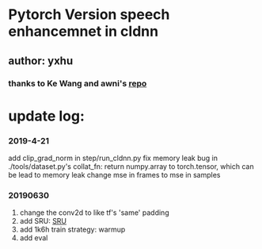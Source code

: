 # Pytorch Version speech enhancemnet in cldnn
## author: yxhu
### thanks to Ke Wang and awni's [repo](https://github.com/awni/speech/)


# update log:
### 2019-4-21
 add clip\_grad\_norm in step/run\_cldnn.py 
 fix memory leak bug in ./tools/dataset.py's collat\_fn:
            return numpy.array to torch.tensor, which can be lead to memory leak
 change mse in frames to mse in samples
### 20190630 
1. change the conv2d to like tf's 'same' padding 
2. add SRU: [SRU](https://github.com/taolei87/sru)
3. add 1k6h train strategy: warmup
4. add eval
